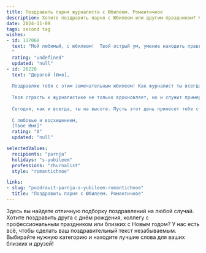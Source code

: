 ```yaml
---
title: Поздравить парня журналиста с Юбилеем. Романтичное
description: Хотите поздравить парня с Юбилеем или другим праздником? Наш ИИ создаст незабываемое поздравление, а вы обязательно выделитесь среди других.  
date: 2024-11-09
tags: second tag
wishes:
- id: 117068
  text: "Мой любимый, с юбилеем!  Твой острый ум, умение находить правду даже в самых запутанных историях, твоя страсть к своему делу – всё это восхищает меня каждый день.  Ты – настоящий талант,  яркая звезда на журналистском небосклоне, и я бесконечно горжусь тобой. Пусть в твоей жизни будет столько же ярких, незабываемых историй, сколько ты сам расскажешь миру.  Счастья тебе, любимый, любви и вдохновения!
  "
  rating: "undefined"
  updated: "null"
- id: 26228
  text: "Дорогой [Имя],
  
  Поздравляю тебя с этим замечательным юбилеем! Как журналист ты всегда находишь слова там, где другие теряются, и сегодня я хочу воспользоваться твоим собственным искусством, чтобы выразить свои чувства.
  
  Твоя страсть к журналистике не только вдохновляет, но и служит примером для многих. Каждый твой текст — это маленькая история, которая заставляет задуматься, смеяться или даже поплакать. Ты умеешь затрагивать самые сокровенные струны души, и это так ценно.
  
  Сегодня, как и всегда, ты на высоте. Пусть этот день принесет тебе столько же радости и вдохновения, сколько ты даришь другим своими словами. Желаю тебе новых свершений, ярких историй и, конечно же, любви, которая будет тебя окружать, как самый теплый осенний вечер.
  
  С любовью и восхищением,
  [Твое Имя]"
  rating: "0"
  updated: "null"

selectedValues:
  recipients: "parnja"
  holidays: "s-yubileem"
  professions: "zhurnalist"
  style: "romantichnoe"

links:
- slug: "pozdravit-parnja-s-yubileem-romantichnoe"
  title: "Поздравить парня с Юбилеем. Романтичное"
---
```


Здесь вы найдете отличную подборку поздравлений на любой случай. 
Хотите поздравить друга с днём рождения, коллегу с профессиональным праздником или близких с Новым годом? У нас есть всё, чтобы сделать ваш поздравительный текст незабываемым. Выбирайте нужную категорию и находите лучшие слова для ваших близких и друзей!
